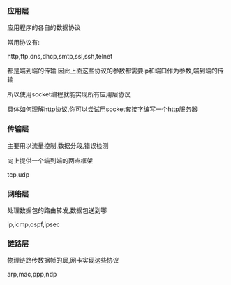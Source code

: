 ### 应用层

应用程序的各自的数据协议

常用协议有:

http,ftp,dns,dhcp,smtp,ssl,ssh,telnet

都是端到端的传输,因此上面这些协议的参数都需要ip和端口作为参数,端到端的传输

所以使用socket编程就能实现所有应用层协议

具体如何理解http协议,你可以尝试用socket套接字编写一个http服务器

### 传输层

主要用以流量控制,数据分段,错误检测

向上提供一个端到端的两点框架

tcp,udp

### 网络层

处理数据包的路由转发,数据包送到哪

ip,icmp,ospf,ipsec

### 链路层

物理链路传数据帧的层,网卡实现这些协议

arp,mac,ppp,ndp

